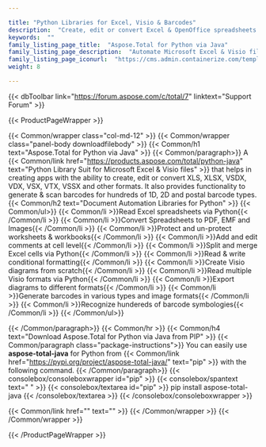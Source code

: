 ```yaml
---

title: "Python Libraries for Excel, Visio & Barcodes"
description:  "Create, edit or convert Excel & OpenOffice spreadsheets and Visio diagram. Add barcode generation & scanning capabilities to Python apps"
keywords:  ""
family_listing_page_title:  "Aspose.Total for Python via Java"
family_listing_page_description:  "Automate Microsoft Excel & Visio file generation, editing & conversion processes with Python libraries"
family_listing_page_iconurl:  "https://cms.admin.containerize.com/templates/aspose/img/products/total/aspose_total-for-python-via-java.svg"
weight: 8

---
```


{{< dbToolbar link="https://forum.aspose.com/c/total/7" linktext="Support Forum" >}}

{{< ProductPageWrapper >}}

<!-- ProductPageContent-->
{{< Common/wrapper class="col-md-12" >}}
{{< Common/wrapper class="panel-body downloadfilebody" >}}
{{< Common/h1 text="Aspose.Total for Python via Java" >}}
{{< Common/paragraph>}}
A {{< Common/link href="https://products.aspose.com/total/python-java" text="Python Library Suit for Microsoft Excel & Visio files"  >}} that helps in creating apps with the ability to create, edit or convert XLS, XLSX, VSDX, VDX, VSX, VTX, VSSX and other formats. It also provides functionality to generate & scan barcodes for hundreds of 1D, 2D and postal barcode types.
{{< Common/h2 text="Document Automation Libraries for Python"  >}} 
{{< Common/ul>}}
{{< Common/li >}}Read Excel spreadsheets via Python{{< /Common/li >}}
{{< Common/li >}}Convert Spreadsheets to PDF, EMF and Images{{< /Common/li >}}
{{< Common/li >}}Protect and un-protect worksheets & workbooks{{< /Common/li >}}
{{< Common/li >}}Add and edit comments at cell level{{< /Common/li >}}
{{< Common/li >}}Split and merge Excel cells via Python{{< /Common/li >}}
{{< Common/li >}}Read & write conditional formatting{{< /Common/li >}}
{{< Common/li >}}Create Visio diagrams from scratch{{< /Common/li >}}
{{< Common/li >}}Read multiple Visio formats via Python{{< /Common/li >}}
{{< Common/li >}}Export diagrams to different formats{{< /Common/li >}}
{{< Common/li >}}Generate barcodes in various types and image formats{{< /Common/li >}}
{{< Common/li >}}Recognize hundereds of barcode symbologies{{< /Common/li >}}
{{< /Common/ul>}}

{{< /Common/paragraph>}}
{{< Common/hr >}}
{{< Common/h4 text="Download Aspose.Total for Python via Java from PIP"  >}}
{{< Common/paragraph class="package-instructions">}}
You can easily use  <b>aspose-total-java</b> for Python from  {{< Common/link href="https://pypi.org/project/aspose-total-java/" text="pip"  >}} with the following command.
{{< /Common/paragraph>}}
{{< consolebox/consoleboxwrapper id="pip" >}}
       {{< consolebox/spantext text=" " >}}
       {{< consolebox/textarea id="pip" >}} pip install aspose-total-java {{< /consolebox/textarea >}}
{{< /consolebox/consoleboxwrapper >}}

{{< Common/link href="" text=""  >}}
{{< /Common/wrapper >}}
{{< /Common/wrapper >}}

<!-- /ProductPageContent-->

{{< /ProductPageWrapper >}}
